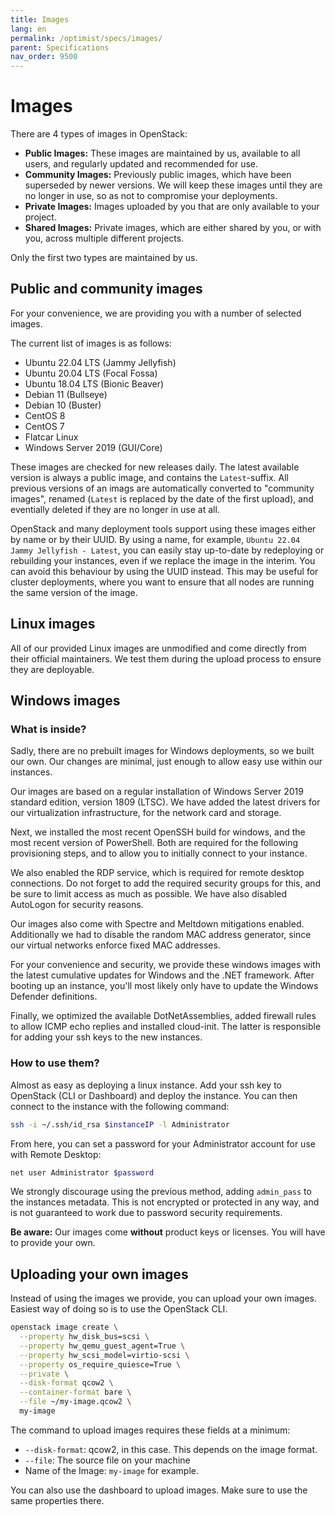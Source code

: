 ```yaml
---
title: Images
lang: en
permalink: /optimist/specs/images/
parent: Specifications
nav_order: 9500
---
```


# Images

There are 4 types of images in OpenStack:

- **Public Images:** These images are maintained by us, available to all users, and regularly updated and recommended for use.
- **Community Images:** Previously public images, which have been superseded by newer versions. We will keep these images until they are no longer in use, so as not to compromise your deployments.
- **Private Images:** Images uploaded by you that are only available to your project.
- **Shared Images:** Private images, which are either shared by you, or with you, across multiple different projects.

Only the first two types are maintained by us.

## Public and community images

For your convenience, we are providing you with a number of selected images.

The current list of images is as follows:

- Ubuntu 22.04 LTS (Jammy Jellyfish)
- Ubuntu 20.04 LTS (Focal Fossa)
- Ubuntu 18.04 LTS (Bionic Beaver)
- Debian 11 (Bullseye)
- Debian 10 (Buster)
- CentOS 8
- CentOS 7
- Flatcar Linux
- Windows Server 2019 (GUI/Core)

These images are checked for new releases daily. The latest available version is always a public image, and contains the `Latest`-suffix. All previous versions of an imags are automatically converted to "community images", renamed (`Latest` is replaced by the date of the first upload), and eventially deleted if they are no longer in use at all.

OpenStack and many deployment tools support using these images either by name or by their UUID. By using a name, for example, `Ubuntu 22.04 Jammy Jellyfish - Latest`, you can easily stay up-to-date by redeploying or rebuilding your instances, even if we replace the image in the interim. You can avoid this behaviour by using the UUID instead. This may be useful for cluster deployments, where you want to ensure that all nodes are running the same version of the image.

## Linux images

All of our provided Linux images are unmodified and come directly from their official maintainers. We test them during the upload process to ensure they are deployable.

## Windows images

### What is inside?

Sadly, there are no prebuilt images for Windows deployments, so we built our own. Our changes are minimal, just enough to allow easy use within our instances.

Our images are based on a regular installation of Windows Server 2019 standard edition, version 1809 (LTSC). We have added the latest drivers for our virtualization infrastructure, for the network card and storage.

Next, we installed the most recent OpenSSH build for windows, and the most recent version of PowerShell. Both are required for the following provisioning steps, and to allow you to initially connect to your instance.

We also enabled the RDP service, which is required for remote desktop connections. Do not forget to add the required security groups for this, and be sure to limit access as much as possible. We have also disabled AutoLogon for security reasons.

Our images also come with Spectre and Meltdown mitigations enabled. Additionally we had to disable the random MAC address generator, since our virtual networks enforce fixed MAC addresses.

For your convenience and security, we provide these windows images with the latest cumulative updates for Windows and the .NET framework. After booting up an instance, you'll most likely only have to update the Windows Defender definitions.

Finally, we optimized the available DotNetAssemblies, added firewall rules to allow ICMP echo replies and installed cloud-init. The latter is responsible for adding your ssh keys to the new instances.

### How to use them?

Almost as easy as deploying a linux instance. Add your ssh key to OpenStack (CLI or Dashboard) and deploy the instance. You can then connect to the instance with the following command:

```bash
ssh -i ~/.ssh/id_rsa $instanceIP -l Administrator
```

From here, you can set a password for your Administrator account for use with Remote Desktop:

```bash
net user Administrator $password
```

We strongly discourage using the previous method, adding `admin_pass` to the instances metadata. This is not encrypted or protected in any way, and is not guaranteed to work due to password security requirements.

**Be aware:** Our images come **without** product keys or licenses. You will have to provide your own.

## Uploading your own images

Instead of using the images we provide, you can upload your own images. Easiest way of doing so is to use the OpenStack CLI.

```bash
openstack image create \
  --property hw_disk_bus=scsi \
  --property hw_qemu_guest_agent=True \
  --property hw_scsi_model=virtio-scsi \
  --property os_require_quiesce=True \
  --private \
  --disk-format qcow2 \
  --container-format bare \
  --file ~/my-image.qcow2 \
  my-image
```

The command to upload images requires these fields at a minimum:

- `--disk-format`: qcow2, in this case. This depends on the image format.
- `--file`: The source file on your machine
- Name of the Image: `my-image` for example.

You can also use the dashboard to upload images. Make sure to use the same properties there.
